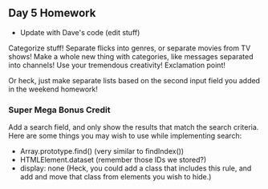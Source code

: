 ## Day 5 Homework

* Update with Dave's code (edit stuff)

Categorize stuff! Separate flicks into genres, or separate movies from TV shows! Make a whole new thing with categories, like messages separated into channels! Use your tremendous creativity! Exclamation point!

Or heck, just make separate lists based on the second input field you added in the weekend homework!

### Super Mega Bonus Credit

Add a search field, and only show the results that match the search criteria. Here are some things you may wish to use while implementing search:

* Array.prototype.find() (very similar to findIndex())
* HTMLElement.dataset (remember those IDs we stored?)
* display: none (Heck, you could add a class that includes this rule, and add and move that class from elements you wish to hide.)

